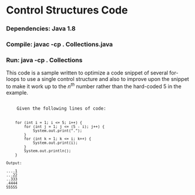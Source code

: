 # Control Structures Code

### Dependencies: Java 1.8
### Compile: javac -cp . Collections.java
### Run: java -cp . Collections

This code is a sample written to optimize a code snippet of several for-loops to use a single control structure and also to improve upon the snippet to make it work up to the <em>n<sup>th</sup></em> number rather than the hard-coded 5 in the example.

<code>
	Given the following lines of code:

		for (int i = 1; i <= 5; i++) {
			for (int j = 1; j <= (5 - i); j++) {
				System.out.print(".");
			}
			for (int k = 1; k <= i; k++) {
				System.out.print(i);
			}
			System.out.println();
		}

	Output:

	....1
	...22
	..333
	.4444
	55555
</code>